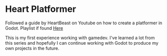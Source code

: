 # Heart Platformer

Followed a guide by HeartBeast on Youtube on how to create a platformer in Godot. Playlist if found [Here](https://youtube.com/playlist?list=PL9FzW-m48fn0i9GYBoTY-SI3yOBZjH1kJ&si=Vm6DNC4l7LhxHxM7)

This is my first experience working with gamedev. I've learned a lot from this series and hopefully I can continue working with Godot to produce my own projects in the future.
